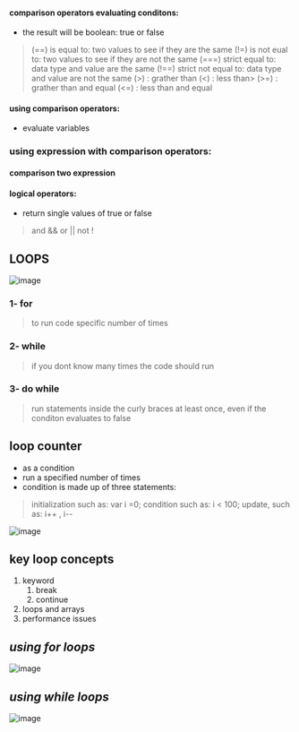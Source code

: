 
#### comparison operators evaluating conditons:
- the result will be boolean: true or false

> (==)  is equal to: two values to see if they are the same
> (!=) is not eual to: two values to see if they are not the same
> (===) strict equal to: data type and value are the same
> (!==) strict not equal to: data type and value are not the same
> (>) : grather than
> (<) : less than>
> (>=) : grather than and equal
> (<=) : less than and equal

#### using comparison operators:
- evaluate variables

### using expression with comparison operators:

#### comparison two expression

#### logical operators:
- return single values of true or false

> and   && 
> or    || 
> not   !


## LOOPS

![image](https://beginnersbook.com/wp-content/uploads/2017/08/for_loop_cpp.jpg)

### 1- for 
> to run code specific number of times

### 2- while 
> if you dont know many times the code should run

### 3- do while
> run statements inside the curly braces at least once, even if the conditon evaluates to false


## loop counter 
* as a condition
* run a specified number of times
* condition is made up of three statements: 

> initialization such as: var i =0;
> condition such as: i < 100;
> update, such as: i++ , i-- 
 

![image](https://eddler.se/wordpress/wp-content/uploads/foor-loop-javascript.png)

## key loop concepts
  1. keyword
     1. break
     2. continue
  2. loops and arrays
  3. performance issues


## *using for loops*
![image](https://www.theengineeringprojects.com/wp-content/uploads/2020/01/For-Loops-In-JavaScript-1.jpg)


## *using while loops*
![image](https://miro.medium.com/max/1053/1*d-jh2Fd0f11Mdn4gx_TWGA.png)




